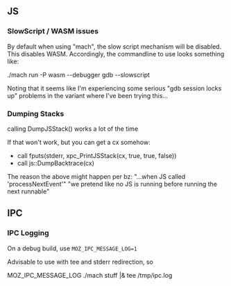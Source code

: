 ## JS ##

### SlowScript / WASM issues ###

By default when using "mach", the slow script mechanism will be disabled.  This
disables WASM.  Accordingly, the commandline to use looks something like:

./mach run -P wasm --debugger gdb --slowscript

Noting that it seems like I'm experiencing some serious "gdb session locks up"
problems in the variant where I've been trying this...

### Dumping Stacks ###

calling DumpJSStack() works a lot of the time

If that won't work, but you can get a cx somehow:
* call fputs(stderr, xpc_PrintJSStack(cx, true, true, false))
* call js::DumpBacktrace(cx)

The reason the above might happen per bz:
"...when JS called 'processNextEvent'"
"we pretend like no JS is running before running the next runnable"

## IPC ##

### IPC Logging ###

On a debug build, use `MOZ_IPC_MESSAGE_LOG=1`

Advisable to use with tee and stderr redirection, so

MOZ_IPC_MESSAGE_LOG ./mach stuff |& tee /tmp/ipc.log
